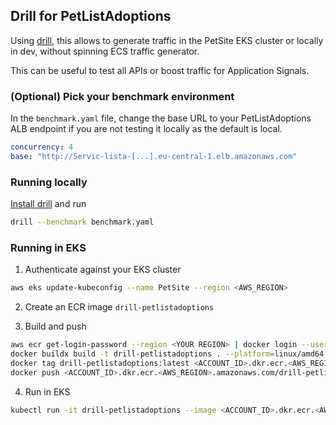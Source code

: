 ## Drill for PetListAdoptions

Using [drill](https://github.com/fcsonline/drill), this allows to generate
traffic in the PetSite EKS cluster or locally in dev, without spinning ECS
traffic generator.

This can be useful to test all APIs or boost traffic for Application Signals.

### (Optional) Pick your benchmark environment

In the `benchmark.yaml` file, change the base URL to your PetListAdoptions ALB
endpoint if you are not testing it locally as the default is local.

```yaml
concurrency: 4
base: "http://Servic-lista-[...].eu-central-1.elb.amazonaws.com"
```

### Running locally

[Install drill](https://github.com/fcsonline/drill?tab=readme-ov-file#install)
and run

```bash
drill --benchmark benchmark.yaml
```

### Running in EKS

1. Authenticate against your EKS cluster

```bash
aws eks update-kubeconfig --name PetSite --region <AWS_REGION>
```

2. Create an ECR image `drill-petlistadoptions`

3. Build and push

```bash
aws ecr get-login-password --region <YOUR REGION> | docker login --username AWS --password-stdin <ACCOUNT_ID>.dkr.ecr.<AWS_REGION>.amazonaws.com
docker buildx build -t drill-petlistadoptions . --platform=linux/amd64
docker tag drill-petlistadoptions:latest <ACCOUNT_ID>.dkr.ecr.<AWS_REGION>.amazonaws.com/drill-petlistadoptions:latest
docker push <ACCOUNT_ID>.dkr.ecr.<AWS_REGION>.amazonaws.com/drill-petlistadoptions:latest
```

4. Run in EKS

```bash
kubectl run -it drill-petlistadoptions --image <ACCOUNT_ID>.dkr.ecr.<AWS_REGION>.amazonaws.com/drill-petlistadoptions:latest
```

